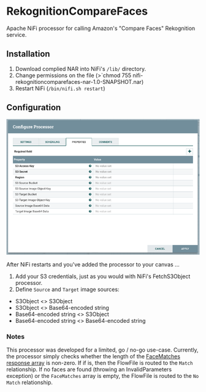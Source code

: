 # RekognitionCompareFaces #

Apache NiFi processor for calling Amazon's "Compare Faces" Rekognition service.

## Installation ##

 1. Download complied NAR into NiFi's `/lib/` directory.
 2. Change permissions on the file (>`chmod 755 nifi-rekognitioncomparefaces-nar-1.0-SNAPSHOT.nar)
 3. Restart NiFi (`/bin/nifi.sh restart`)

## Configuration ##

![Property Configuration](https://raw.githubusercontent.com/danshev/nifi-rekognition-compare-faces/master/property-config.png)

After NiFi restarts and you've added the processor to your canvas ...

 1. Add your S3 credentials, just as you would with NiFi's FetchS3Object processor.
 2. Define `Source` and `Target` image sources:
  - S3Object <> S3Object
  - S3Object <> Base64-encoded string
  - Base64-encoded string <> S3Object
  - Base64-encoded string <> Base64-encoded string
  
  
  ### Notes ###
  This processor was developed for a limited, go / no-go use-case.  Currently, the processor simply checks whether the length of the [FaceMatches response array](https://docs.aws.amazon.com/rekognition/latest/dg/API_CompareFaces.html#API_CompareFaces_ResponseSyntax) is non-zero.  If if is, then the FlowFile is routed to the `Match` relationship.  If no faces are found (throwing an InvalidParameters exception) or the `FaceMatches` array is empty, the FlowFile is routed to the `No Match` relationship.
